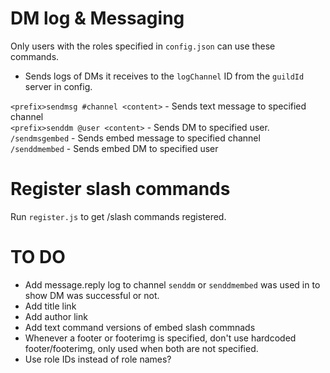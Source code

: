 # DM log & Messaging

Only users with the roles specified in `config.json` can use these commands.

- Sends logs of DMs it receives to the `logChannel` ID from the `guildId` server in config.

`<prefix>sendmsg #channel <content>` - Sends text message to specified channel  
`<prefix>senddm @user <content>` - Sends DM to specified user.  
`/sendmsgembed` - Sends embed message to specified channel  
`/senddmembed` - Sends embed DM to specified user

# Register slash commands
Run `register.js` to get /slash commands registered.

# TO DO
- Add message.reply log to channel `senddm` or `senddmembed` was used in to show DM was successful or not.
- Add title link
- Add author link
- Add text command versions of embed slash commnads
- Whenever a footer or footerimg is specified, don't use hardcoded footer/footerimg, only used when both are
 not specified.
- Use role IDs instead of role names?
